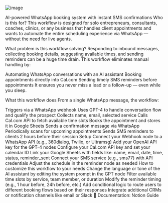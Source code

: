 ![image](https://github.com/user-attachments/assets/d2f66b86-c43f-4ab3-8871-7686df3edffd)



AI-powered WhatsApp booking system with instant SMS confirmations
Who is this for?
This workflow is designed for solo entrepreneurs, consultants, coaches, clinics, or any business that handles client appointments and wants to automate the entire scheduling experience via WhatsApp — without the need for live agents.

What problem is this workflow solving?
Responding to inbound messages, collecting booking details, suggesting available times, and sending reminders can be a huge time drain. This workflow eliminates manual handling by:

Automating WhatsApp conversations with an AI assistant
Booking appointments directly into Cal.com
Sending timely SMS reminders before appointments
It ensures you never miss a lead or a follow-up — even while you sleep.

What this workflow does
From a single WhatsApp message, the workflow:

Triggers via a WhatsApp webhook
Uses GPT-4 to handle conversation flow and qualify the prospect
Collects name, email, selected service
Calls Cal.com API to fetch available time slots
Books the appointment and stores it in Google Sheets
Sends a confirmation message via WhatsApp
Periodically scans for upcoming appointments
Sends SMS reminders to clients 2 hours before their session
Setup
Connect your Webhook node to a WhatsApp API (e.g., 360dialog, Twilio, or Ultramsg)
Add your OpenAI API key for the GPT-4 nodes
Configure your Cal.com API key and set your calendar ID
Link your Google Sheets with fields like: name, email, date, time, status, reminder_sent
Connect your SMS service (e.g., sms77) with API credentials
Adjust the schedule in the reminder node as needed
How to customize this workflow to your needs
Change the language or tone of the AI assistant by editing the system prompt in the GPT node
Filter available time slots by service, team member, or duration
Modify the reminder timing (e.g., 1 hour before, 24h before, etc.)
Add conditional logic to route users to different booking flows based on their responses
Integrate additional CRMs or notification channels like email or Slack
📄 Documentation: Notion Guide
